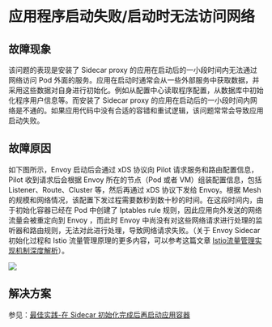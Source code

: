 # 应用程序启动失败/启动时无法访问网络

## 故障现象

该问题的表现是安装了 Sidecar proxy 的应用在启动后的一小段时间内无法通过网络访问 Pod 外面的服务。应用在启动时通常会从一些外部服务中获取数据，并采用这些数据对自身进行初始化。例如从配置中心读取程序配置，从数据库中初始化程序用户信息等。而安装了 Sidecar proxy 的应用在启动后的一小段时间内网络是不通的。如果应用代码中没有合适的容错和重试逻辑，该问题常常会导致应用启动失败。

## 故障原因

如下图所示，Envoy 启动后会通过 xDS 协议向 Pilot 请求服务和路由配置信息，Pilot 收到请求后会根据 Envoy 所在的节点（Pod 或者 VM）组装配置信息，包括 Listener、Route、Cluster 等，然后再通过 xDS 协议下发给 Envoy。根据 Mesh 的规模和网络情况，该配置下发过程需要数秒到数十秒的时间。在这段时间内，由于初始化容器已经在 Pod 中创建了 Iptables rule 规则，因此应用向外发送的网络流量会被重定向到 Envoy ，而此时 Envoy 中尚没有对这些网络请求进行处理的监听器和路由规则，无法对此进行处理，导致网络请求失败。（关于 Envoy Sidecar 初始化过程和 Istio 流量管理原理的更多内容，可以参考这篇文章 [Istio流量管理实现机制深度解析](https://zhaohuabing.com/post/2018-09-25-istio-traffic-management-impl-intro/)）。

![](image/envoy-initialize.png)

## 解决方案

参见：[最佳实践-在 Sidecar 初始化完成后再启动应用容器](../best-practice/startup-dependence.md)